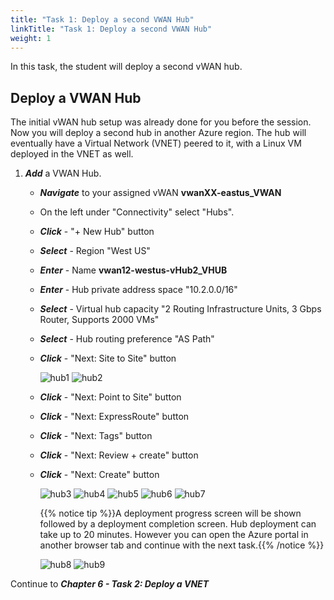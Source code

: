 ```yaml
---
title: "Task 1: Deploy a second VWAN Hub"
linkTitle: "Task 1: Deploy a second VWAN Hub"
weight: 1
---
```


In this task, the student will deploy a second vWAN hub.

## Deploy a VWAN Hub

The initial vWAN hub setup was already done for you before the session. Now you will deploy a second hub in another Azure region. The hub will eventually have a Virtual Network (VNET) peered to it, with a Linux VM deployed in the VNET as well.

1. ***Add*** a VWAN Hub.

    - ***Navigate*** to your assigned vWAN **vwanXX-eastus_VWAN**
    - On the left under "Connectivity" select "Hubs".
    - ***Click*** - "+ New Hub" button

    - ***Select*** - Region "West US"
    - ***Enter*** - Name **vwan12-westus-vHub2_VHUB**
    - ***Enter*** - Hub private address space "10.2.0.0/16"
    - ***Select*** - Virtual hub capacity "2 Routing Infrastructure Units, 3 Gbps Router, Supports 2000 VMs"
    - ***Select*** - Hub routing preference "AS Path"
    - ***Click*** - "Next: Site to Site" button

        ![hub1](../images/hub1.jpg)
        ![hub2](../images/hub2.jpg)

    - ***Click*** - "Next: Point to Site" button
    - ***Click*** - "Next: ExpressRoute" button
    - ***Click*** - "Next: Tags" button
    - ***Click*** - "Next: Review + create" button
    - ***Click*** - "Next: Create" button

        ![hub3](../images/hub3.jpg)
        ![hub4](../images/hub4.jpg)
        ![hub5](../images/hub5.jpg)
        ![hub6](../images/hub6.jpg)
        ![hub7](../images/hub7.jpg)

        {{% notice tip %}}A deployment progress screen will be shown followed by a deployment completion screen. Hub deployment can take up to 20 minutes. However you can open the Azure portal in another browser tab and continue with the next task.{{% /notice %}}

        ![hub8](../images/hub8.jpg)
        ![hub9](../images/hub9.jpg)


Continue to ***Chapter 6 - Task 2: Deploy a VNET***
